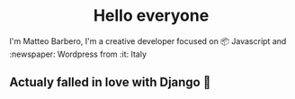 <h1 align="center">Hello everyone</h1>
<p>I'm Matteo Barbero, I'm a creative developer focused on 📦 Javascript and :newspaper: Wordpress from :it: Italy</p>

## Actualy falled in love with Django 🐍
